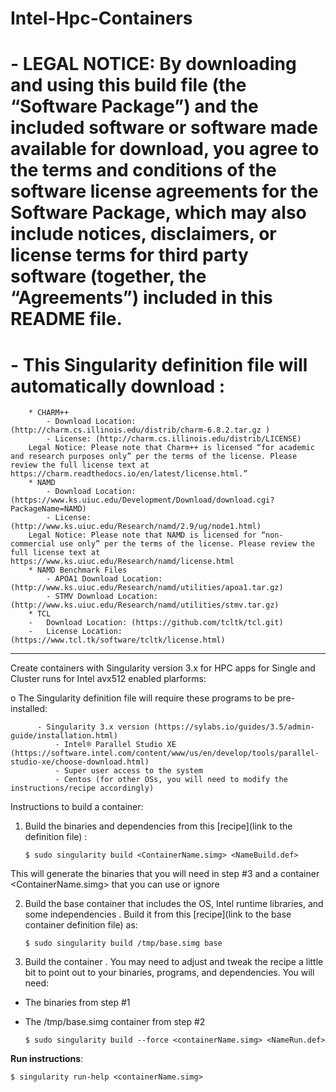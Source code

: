 ﻿# Intel-Hpc-Containers

# - LEGAL NOTICE: By downloading and using this build file (the “Software Package”) and the included software or software made available for download, you agree to the terms and conditions of the software license agreements for the Software Package, which may also include notices, disclaimers, or license terms for third party software (together, the “Agreements”) included in this README file.
#
# - This Singularity definition file will automatically download :
 		* CHARM++ 
			- Download Location: (http://charm.cs.illinois.edu/distrib/charm-6.8.2.tar.gz )
			- License: (http://charm.cs.illinois.edu/distrib/LICENSE)
		Legal Notice: Please note that Charm++ is licensed “for academic and research purposes only” per the terms of the license. Please review the full license text at https://charm.readthedocs.io/en/latest/license.html.” 
		* NAMD 
			- Download Location: (https://www.ks.uiuc.edu/Development/Download/download.cgi?PackageName=NAMD)
			- License: (http://www.ks.uiuc.edu/Research/namd/2.9/ug/node1.html)
		Legal Notice: Please note that NAMD is licensed for “non-commercial use only” per the terms of the license. Please review the full license text at https://www.ks.uiuc.edu/Research/namd/license.html
		* NAMD Benchmark Files 
			- APOA1 Download Location: (http://www.ks.uiuc.edu/Research/namd/utilities/apoa1.tar.gz)
			- STMV Download Location:(http://www.ks.uiuc.edu/Research/namd/utilities/stmv.tar.gz)
		* TCL 
		-	Download Location: (https://github.com/tcltk/tcl.git)
		-	License Location: (https://www.tcl.tk/software/tcltk/license.html)
--------------------------------------------------------------
Create containers with Singularity version 3.x for HPC apps for Single and Cluster runs for Intel avx512 enabled plarforms:

o	The Singularity definition file will require these programs to be pre-installed:

	      - Singularity 3.x version (https://sylabs.io/guides/3.5/admin-guide/installation.html)
              - Intel® Parallel Studio XE (https://software.intel.com/content/www/us/en/develop/tools/parallel-studio-xe/choose-download.html)
              - Super user access to the system 
              - Centos (for other OSs, you will need to modify the instructions/recipe accordingly)

 

Instructions to build a container:

1.   Build the binaries and dependencies from this [recipe](link to the definition file) :

     `$ sudo singularity build <ContainerName.simg> <NameBuild.def>`

This will generate the binaries that you will need in step #3 and a container <ContainerName.simg> that you can use or ignore


2.  Build the base container that includes the OS, Intel runtime libraries, and some independencies . Build it from this [recipe](link to the base container definition file) as:
	
     `$ sudo singularity build /tmp/base.simg base`


3.   Build the container . You may need to adjust and tweak the recipe a little bit to point out to your binaries, programs, and dependencies. You will need:
	
*   The binaries from step #1
*   The /tmp/base.simg container from step #2

    `$ sudo singularity build --force <containerName.simg> <NameRun.def>` 
    

**Run instructions**:

`$ singularity run-help <containerName.simg>`

